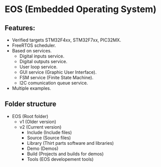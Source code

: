 # EOS (Embedded Operating System)

## Features:
* Verified targets STM32F4xx, STM32F7xx, PIC32MX.
* FreeRTOS scheduler.
* Based on services.
  * Digital inputs service.
  * Digital outputs service.
  * User loop service.
  * GUI service (Graphic User Interface).
  * FSM service (Finite State Machine).
  * I2C comunication queue service.
* Multiple examples.


## Folder structure 
* EOS (Root folder)
  * v1 (Older version)
  * v2 (Current version)
    * Include (Include files)
	* Source (Source files)
	* Library (Thirt parts software and libraries)
	* Demo (Demos)
	* Build (Projects and builds for demos)
	* Tools (EOS developement tools)